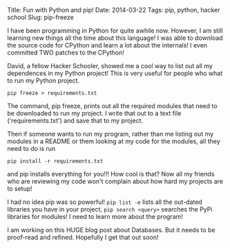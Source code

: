 Title: Fun with Python and pip!
Date: 2014-03-22 
Tags: pip, python, hacker school
Slug: pip-freeze

I have been programming in Python for quite awhile now. However, I am still
learning new things all the time about this language! I was able to download the
source code for CPython and learn a lot about the internals! I even committed
TWO patches to the CPython!

David, a fellow Hacker Schooler, showed me a cool way to list out all my
dependences in my Python project! This is very useful for people who what to run
my Python project.

`pip freeze > requirements.txt`

The command, pip freeze, prints out all the required modules that need to be
downloaded to run my project. I write that out to a text file
('requirements.txt') and save that to my project.

Then if someone wants to run my program, rather than me listing out my modules
in a README or them looking at my code for the modules, all they need to do is
run

`pip install -r requirements.txt`

and pip installs everything for you!!! How cool is that? Now all my friends who
are reviewing my code won't complain about how hard my projects are to setup!

I had no idea pip was so powerful! `pip list -e` lists all the out-dated
libraries you have in your project, `pip search <query>` searches the PyPi
libraries for modules! I need to learn more about the program!

I am working on this HUGE blog post about Databases. But it needs to be proof-read and refined. Hopefully I get that out soon!

